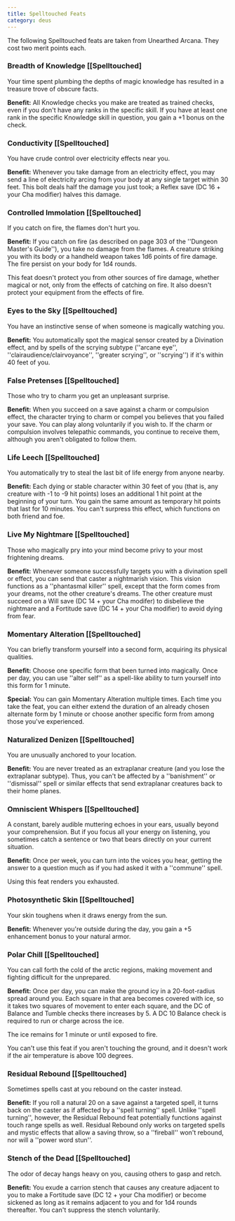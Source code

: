 ```yaml
---
title: Spelltouched Feats
category: deus
---
```

The following Spelltouched feats are taken from Unearthed Arcana. They cost two merit points each.

### Breadth of Knowledge [[Spelltouched]
Your time spent plumbing the depths of magic knowledge has resulted in a treasure trove of obscure facts.

__Benefit:__ All Knowledge checks you make are treated as trained checks, even if you don't have any ranks in the specific skill. If you have at least one rank in the specific Knowledge skill in question, you gain a +1 bonus on the check.

### Conductivity [[Spelltouched]
You have crude control over electricity effects near you.

__Benefit:__ Whenever you take damage from an electricity effect, you may send a line of electricity arcing from your body at any single target within 30 feet. This bolt deals half the damage you just took; a Reflex save (DC 16 + your Cha modifier) halves this damage.

### Controlled Immolation [[Spelltouched]
If you catch on fire, the flames don't hurt you.

__Benefit:__ If you catch on fire (as described on page 303 of the ''Dungeon Master's Guide''), you take no damage from the flames. A creature striking you with its body or a handheld weapon takes 1d6 points of fire damage. The fire persist on your body for 1d4 rounds.

This feat doesn't protect you from other sources of fire damage, whether magical or not, only from the effects of catching on fire. It also doesn't protect your equipment from the effects of fire.

### Eyes to the Sky [[Spelltouched]
You have an instinctive sense of when someone is magically watching you.

__Benefit:__ You automatically spot the magical sensor created by a Divination effect, and by spells of the scrying subtype (''arcane eye'', ''clairaudience/clairvoyance'', ''greater scrying'', or ''scrying'') if it's within 40 feet of you.

### False Pretenses [[Spelltouched]
Those who try to charm you get an unpleasant surprise.

__Benefit:__ When you succeed on a save against a charm or compulsion effect, the character trying to charm or compel you believes that you failed your save. You can play along voluntarily if you wish to. If the charm or compulsion involves telepathic commands, you continue to receive them, although you aren't obligated to follow them.

### Life Leech [[Spelltouched]
You automatically try to steal the last bit of life energy from anyone nearby.

__Benefit:__ Each dying or stable character within 30 feet of you (that is, any creature with -1 to -9 hit points) loses an additional 1 hit point at the beginning of your turn. You gain the same amount as temporary hit points that last for 10 minutes. You can't surpress this effect, which functions on both friend and foe.

### Live My Nightmare [[Spelltouched]
Those who magically pry into your mind become privy to your most frightening dreams.

__Benefit:__ Whenever someone successfully targets you with a divination spell or effect, you can send that caster a nightmarish vision. This vision functions as a ''phantasmal killer'' spell, except that the form comes from your dreams, not the other creature's dreams. The other creature must succeed on a Will save (DC 14 + your Cha modifer) to disbelieve the nightmare and a Fortitude save (DC 14 + your Cha modifier) to avoid dying from fear.

### Momentary Alteration [[Spelltouched]
You can briefly transform yourself into a second form, acquiring its physical qualities.

__Benefit:__ Choose one specific form that been turned into magically. Once per day, you can use ''alter self'' as a spell-like ability to turn yourself into this form for 1 minute.

__Special:__ You can gain Momentary Alteration multiple times. Each time you take the feat, you can either extend the duration of an already chosen alternate form by 1 minute or choose another specific form from among those you've experienced.

### Naturalized Denizen [[Spelltouched]
You are unusually anchored to your location.

__Benefit:__ You are never treated as an extraplanar creature (and you lose the extraplanar subtype). Thus, you can't be affected by a ''banishment'' or ''dismissal'' spell or similar effects that send extraplanar creatures back to their home planes.

### Omniscient Whispers [[Spelltouched]
A constant, barely audible muttering echoes in your ears, usually beyond your comprehension. But if you focus all your energy on listening, you sometimes catch a sentence or two that bears directly on your current situation.

__Benefit:__ Once per week, you can turn into the voices you hear, getting the answer to a question much as if you had asked it with a ''commune'' spell.

Using this feat renders you exhausted.

### Photosynthetic Skin [[Spelltouched]
Your skin toughens when it draws energy from the sun.

__Benefit:__ Whenever you're outside during the day, you gain a +5 enhancement bonus to your natural armor.

### Polar Chill [[Spelltouched]
You can call forth the cold of the arctic regions, making movement and fighting difficult for the unprepared.

__Benefit:__ Once per day, you can make the ground icy in a 20-foot-radius spread around you. Each square in that area becomes covered with ice, so it takes two squares of movement to enter each square, and the DC of Balance and Tumble checks there increases by 5. A DC 10 Balance check is required to run or charge across the ice.

The ice remains for 1 minute or until exposed to fire.

You can't use this feat if you aren't touching the ground, and it doesn't work if the air temperature is above 100 degrees.

### Residual Rebound [[Spelltouched]
Sometimes spells cast at you rebound on the caster instead.

__Benefit:__ If you roll a natural 20 on a save against a targeted spell, it turns back on the caster as if affected by a ''spell turning'' spell. Unlike ''spell turning'', however, the Residual Rebound feat potentially functions against touch range spells as well. Residual Rebound only works on targeted spells and mystic effects that allow a saving throw, so a ''fireball'' won't rebound, nor will a ''power word stun''.

### Stench of the Dead [[Spelltouched]
The odor of decay hangs heavy on you, causing others to gasp and retch.

__Benefit:__ You exude a carrion stench that causes any creature adjacent to you to make a Fortitude save (DC 12 + your Cha modifier) or become sickened as long as it remains adjacent to you and for 1d4 rounds thereafter. You can't suppress the stench voluntarily.

